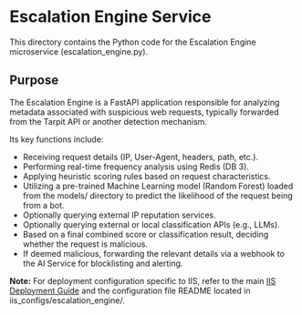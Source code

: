 # **Escalation Engine Service**

This directory contains the Python code for the Escalation Engine microservice (escalation\_engine.py).

## **Purpose**

The Escalation Engine is a FastAPI application responsible for analyzing metadata associated with suspicious web requests, typically forwarded from the Tarpit API or another detection mechanism.

Its key functions include:

* Receiving request details (IP, User-Agent, headers, path, etc.).  
* Performing real-time frequency analysis using Redis (DB 3).  
* Applying heuristic scoring rules based on request characteristics.  
* Utilizing a pre-trained Machine Learning model (Random Forest) loaded from the models/ directory to predict the likelihood of the request being from a bot.  
* Optionally querying external IP reputation services.  
* Optionally querying external or local classification APIs (e.g., LLMs).  
* Based on a final combined score or classification result, deciding whether the request is malicious.  
* If deemed malicious, forwarding the relevant details via a webhook to the AI Service for blocklisting and alerting.

**Note:** For deployment configuration specific to IIS, refer to the main [IIS Deployment Guide](http://docs.google.com/docs/iis_deployment_guide.md) and the configuration file README located in iis\_configs/escalation\_engine/.